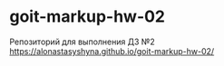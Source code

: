 # goit-markup-hw-02
Репозиторий для выполнения ДЗ №2
https://alonastasyshyna.github.io/goit-markup-hw-02/
